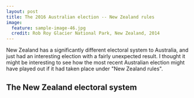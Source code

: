 ```yaml
---
layout: post
title: The 2016 Australian election -- New Zealand rules
image:
  feature: sample-image-46.jpg
  credit: Rob Roy Glacier National Park, New Zealand, 2014
---
```


New Zealand has a significantly different electoral system to Australia, and just had an interesting election 
with a fairly unexpected result. I thought it might be interesting to see how the most recent Australian election might have played out if it had taken place under "New Zealand rules".

## The New Zealand electoral system